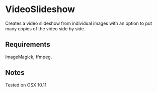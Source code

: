 # VideoSlideshow
Creates a video slideshow from individual images with an option to put many copies of the video side by side.

## Requirements
ImageMagick, ffmpeg.

## Notes
Tested on OSX 10.11
